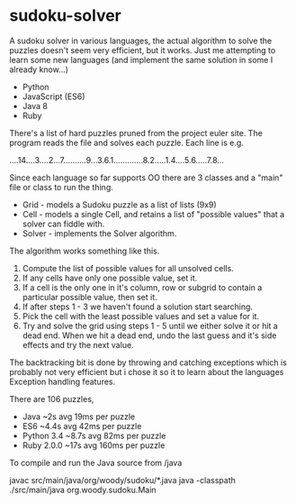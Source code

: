 # sudoku-solver
A sudoku solver in various languages, the actual algorithm to solve the puzzles doesn't seem very efficient, but it works.  Just me attempting to learn some new languages (and implement the same solution in some I already know...)

  * Python
  * JavaScript (ES6)
  * Java 8
  * Ruby

There's a list of hard puzzles pruned from the project euler site.  The program reads the file and solves each puzzle. Each line is e.g.

....14....3....2...7..........9...3.6.1.............8.2.....1.4....5.6.....7.8...

Since each language so far supports OO there are 3 classes and a "main" file or class to run the thing.

* Grid - models a Sudoku puzzle as a list of lists (9x9)
* Cell - models a single Cell, and retains a list of "possible values" that a solver can fiddle with.
* Solver - implements the Solver algorithm.  

The algorithm works something like this.

1. Compute the list of possible values for all unsolved cells.
2. If any cells have only one possible value, set it.
3. If a cell is the only one in it's column, row or subgrid to contain a particular possible value, then set it.
4. If after steps 1 - 3 we haven't found a solution start searching.
5. Pick the cell with the least possible values and set a value for it.
6. Try and solve the grid using steps 1 - 5 until we either solve it or hit a dead end. When we hit a dead end, undo the last guess and it's side effects and try the next value.

The backtracking bit is done by throwing and catching exceptions which is probably not very efficient but i chose it so it to learn about the languages Exception handling features.

There are 106 puzzles,

* Java ~2s avg 19ms per puzzle
* ES6  ~4.4s avg 42ms per puzzle
* Python 3.4 ~8.7s avg 82ms per puzzle
* Ruby 2.0.0 ~17s avg 160ms per puzzle

To compile and run the Java source from /java

javac src/main/java/org/woody/sudoku/*.java
java -classpath ./src/main/java org.woody.sudoku.Main
